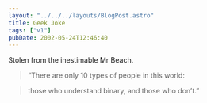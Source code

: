 ```yaml
---
layout: "../../../layouts/BlogPost.astro"
title: Geek Joke
tags: ["v1"]
pubDate: 2002-05-24T12:46:40
---
```


Stolen from the inestimable Mr Beach.

> &#8220;There are only 10 types of people in this world:

> those who understand binary, and those who don&#8217;t.&#8221;
